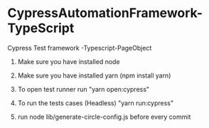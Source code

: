# CypressAutomationFramework-TypeScript
Cypress Test framework -Typescript-PageObject
1. Make sure you have installed node
2. Make sure you have installed yarn (npm install yarn)
3. To open test runner run "yarn open:cypress"
4. To run the tests cases (Headless) "yarn run:cypress"

5. run node lib/generate-circle-config.js before every commit
